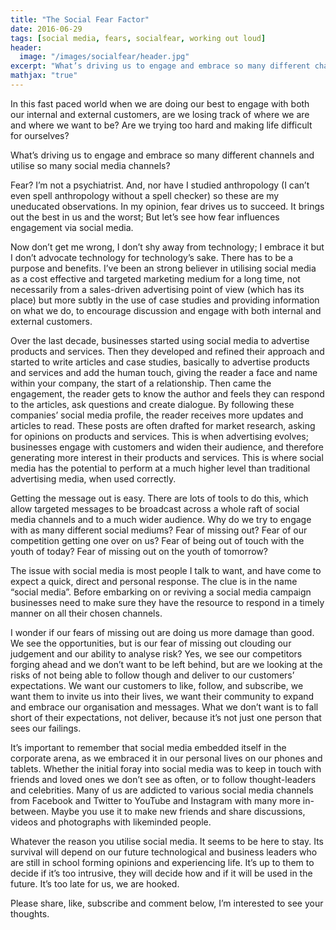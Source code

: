 ```yaml
---
title: "The Social Fear Factor"
date: 2016-06-29
tags: [social media, fears, socialfear, working out loud]
header:
  image: "/images/socialfear/header.jpg"
excerpt: "What’s driving us to engage and embrace so many different channels and utilise so many social media channels?"
mathjax: "true"
---
```


In this fast paced world when we are doing our best to engage with both our internal and external customers, are we losing track of where we are and where we want to be?  Are we trying too hard and making life difficult for ourselves?

What’s driving us to engage and embrace so many different channels and utilise so many social media channels?

Fear? I’m not a psychiatrist. And, nor have I studied anthropology (I can’t even spell anthropology without a spell checker) so these are my uneducated observations.  In my opinion, fear drives us to succeed.  It brings out the best in us and the worst; But let’s see how fear influences engagement via social media.

Now don’t get me wrong, I don’t shy away from technology; I embrace it but I don’t advocate technology for technology’s sake.  There has to be a purpose and benefits.  I’ve been an strong believer in utilising social media as a cost effective and targeted marketing medium for a long time, not necessarily from a sales-driven advertising point of view (which has its place) but more subtly in the use of case studies and providing information on what we do, to encourage discussion and engage with both internal and external customers.

Over the last decade, businesses started using social media to advertise products and services.  Then they developed and refined their approach and started to write articles and case studies, basically to advertise products and services and add the human touch, giving the reader a face and name within your company, the start of a relationship.   Then came the engagement, the reader gets to know the author and feels they can respond to the articles, ask questions and create dialogue.  By following these companies’ social media profile, the reader receives more updates and articles to read. These posts are often drafted for market research, asking for opinions on products and services. This is when advertising evolves; businesses engage with customers and widen their audience, and therefore generating more interest in their products and services.  This is where social media has the potential to perform at a much higher level than traditional advertising media, when used correctly.

Getting the message out is easy.  There are lots of tools to do this, which allow targeted messages to be broadcast across a whole raft of social media channels and to a much wider audience.  Why do we try to engage with as many different social mediums?  Fear of missing out? Fear of our competition getting one over on us?  Fear of being out of touch with the youth of today? Fear of missing out on the youth of tomorrow?

The issue with social media is most people I talk to want, and have come to expect a quick, direct and personal response.  The clue is in the name “social media”.  Before embarking on or reviving a social media campaign businesses need to make sure they have the resource to respond in a timely manner on all their chosen channels.  

I wonder if our fears of missing out are doing us more damage than good.  We see the opportunities, but is our fear of missing out clouding our judgement and our ability to analyse risk? Yes, we see our competitors forging ahead and we don’t want to be left behind, but are we looking at the risks of not being able to follow though and deliver to our customers’ expectations.  We want our customers to like, follow, and subscribe, we want them to invite us into their lives, we want their community to expand and embrace our organisation and messages.  What we don’t want is to fall short of their expectations, not deliver, because it’s not just one person that sees our failings.

It’s important to remember that social media embedded itself in the corporate arena, as we embraced it in our personal lives on our phones and tablets.  Whether the initial foray into social media was to keep in touch with friends and loved ones we don’t see as often, or to follow thought-leaders and celebrities. Many of us are addicted to various social media channels from Facebook and Twitter to YouTube and Instagram with many more in-between.  Maybe you use it to make new friends and share discussions, videos and photographs with likeminded people.

Whatever the reason you utilise social media. It seems to be here to stay. Its survival will depend on our future technological and business leaders who are still in school forming opinions and experiencing life.  It’s up to them to decide if it’s too intrusive, they will decide how and if it will be used in the future.  It’s too late for us, we are hooked.

Please share, like, subscribe and comment below, I’m interested to see your thoughts.
